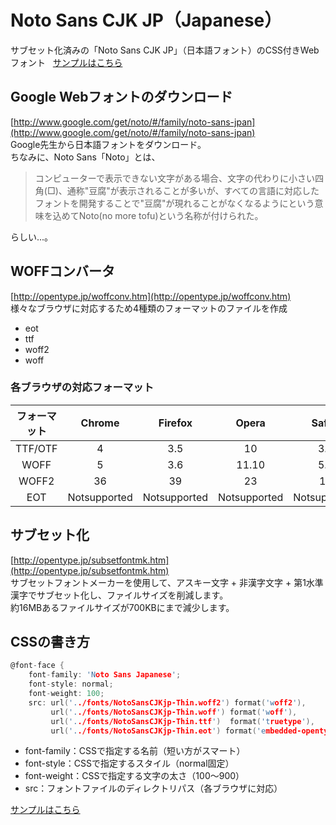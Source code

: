 # Noto Sans CJK JP（Japanese）
サブセット化済みの「Noto Sans CJK JP」（日本語フォント）のCSS付きWebフォント  
[サンプルはこちら](https://minoryorg.github.io/Noto-Sans-CJK-JP/)

## Google Webフォントのダウンロード
[http://www.google.com/get/noto/#/family/noto-sans-jpan](http://www.google.com/get/noto/#/family/noto-sans-jpan)  
Google先生から日本語フォントをダウンロード。  
ちなみに、Noto Sans「Noto」とは、  
> コンピューターで表示できない文字がある場合、文字の代わりに小さい四角(□)、通称"豆腐"が表示されることが多いが、すべての言語に対応したフォントを開発することで"豆腐"が現れることがなくなるようにという意味を込めてNoto(no more tofu)という名称が付けられた。

らしい...。  

## WOFFコンバータ
[http://opentype.jp/woffconv.htm](http://opentype.jp/woffconv.htm)  
様々なブラウザに対応するため4種類のフォーマットのファイルを作成  
* eot
* ttf
* woff2
* woff

### 各ブラウザの対応フォーマット
|フォーマット|Chrome|Firefox|Opera|Safari|IE/Edge|
|:---:|:---:|:---:|:---:|:---:|:---:|
|TTF/OTF|4|3.5|10|3.1|9[1]|
|WOFF|5|3.6|11.10|5.1|9|
|WOFF2|36|39|23|10|Notsupported|
|EOT|Notsupported|Notsupported|Notsupported|Notsupported|6|

## サブセット化
[http://opentype.jp/subsetfontmk.htm](http://opentype.jp/subsetfontmk.htm)  
サブセットフォントメーカーを使用して、アスキー文字 + 非漢字文字 + 第1水準漢字でサブセット化し、ファイルサイズを削減します。  
約16MBあるファイルサイズが700KBにまで減少します。

## CSSの書き方
```c
@font-face {
    font-family: 'Noto Sans Japanese';
    font-style: normal;
    font-weight: 100;
    src: url('../fonts/NotoSansCJKjp-Thin.woff2') format('woff2'),
         url('../fonts/NotoSansCJKjp-Thin.woff') format('woff'),
         url('../fonts/NotoSansCJKjp-Thin.ttf')  format('truetype'),
         url('../fonts/NotoSansCJKjp-Thin.eot') format('embedded-opentype');
```
* font-family：CSSで指定する名前（短い方がスマート）
* font-style：CSSで指定するスタイル（normal固定）
* font-weight：CSSで指定する文字の太さ（100～900）
* src：フォントファイルのディレクトリパス（各ブラウザに対応）
  
[サンプルはこちら](https://minoryorg.github.io/Noto-Sans-CJK-JP/)  
